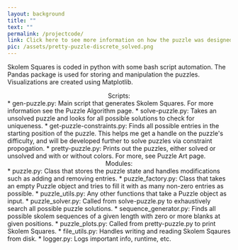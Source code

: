 ```yaml
---
layout: background
title: ""
text: ""
permalink: /projectcode/
link: Click here to see more information on how the puzzle was designed.
pic: /assets/pretty-puzzle-discrete_solved.png
---
```

Skolem Squares is coded in python with some bash script automation. The Pandas package is used for storing and manipulation the puzzles. Visualizations are created using Matplotlib.

<center>Scripts:</center>
* gen-puzzle.py: Main script that generates Skolem Squares. For more information see the Puzzle Algorithm page.
* solve-puzzle.py: Takes an unsolved puzzle and looks for all possible solutions to check for uniqueness.
* get-puzzle-constraints.py: Finds all possible entries in the starting position of the puzzle. This helps me get a handle on the puzzle's difficulty, and will be developed further to solve puzzles via constraint propogation.
* pretty-puzzle.py: Prints out the puzzles, either solved or unsolved and with or without colors. For more, see Puzzle Art page.

<center>Modules:</center>
* puzzle.py: Class that stores the puzzle state and handles modifications such as adding and removing entries.
* puzzle_factory.py: Class that takes an empty Puzzle object and tries to fill it with as many non-zero entries as possible.
* puzzle_utils.py: Any other functions that take a Puzzle object as input.
* puzzle_solver.py: Called from solve-puzzle.py to exhaustively search all possible puzzle solutions.
* sequence_generator.py: Finds all possible skolem sequences of a given length with zero or more blanks at given positions.
* puzzle_plots.py: Called from pretty-puzzle.py to print Skolem Squares.
* file_utils.py: Handles writing and reading Skolem Sqaures from disk.
* logger.py: Logs important info, runtime, etc.
